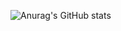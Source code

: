 ![Anurag's GitHub stats](https://github-readme-stats.vercel.app/api?username=cgim971&show_icons=true&theme=graywhite)
